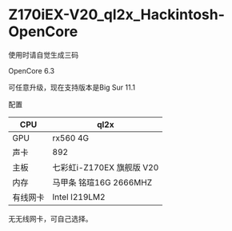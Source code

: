 # Z170iEX-V20_ql2x_Hackintosh-OpenCore
使用时请自觉生成三码

OpenCore 6.3 

可任意升级，现在支持版本是Big Sur 11.1

配置

| CPU      | ql2x                      |
| -------- | ------------------------- |
| GPU      | rx560 4G                  |
| 声卡     | 892                       |
| 主板     | 七彩虹i-Z170EX 旗舰版 V20 |
| 内存     | 马甲条 铭瑄16G 2666MHZ    |
| 有线网卡 | Intel I219LM2             |

无无线网卡，可自己选择。

